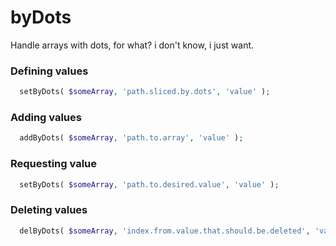 # byDots
Handle arrays with dots, for what? i don't know, i just want.

### Defining values
``` php
  setByDots( $someArray, 'path.sliced.by.dots', 'value' );
```

### Adding values
``` php
  addByDots( $someArray, 'path.to.array', 'value' );
```

### Requesting value
``` php
  setByDots( $someArray, 'path.to.desired.value', 'value' );
```

### Deleting values
``` php
  delByDots( $someArray, 'index.from.value.that.should.be.deleted', 'value' );
```
